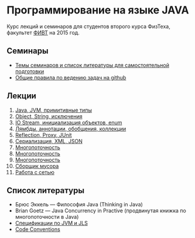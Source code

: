 # Программирование на языке JAVA

Курс лекций и семинаров для студентов второго курса ФизТеха, факультет
[ФИВТ](http://fivt.fizteh.ru) на 2015 год.

## Семинары
* [Темы семинаров и список литературы для самостоятельной подготовки](seminars.md)
* [Общие правила по ведению задач на github](github-workflow.md) 

## Лекции
1. [Java, JVM, примитивные типы](https://yadi.sk/d/_ZgbGf9NbXraZ)
2. [Object, String, исключения](https://yadi.sk/d/MCu6krbtbXrgZ)
3. [IO Stream, инициализация объектов, enum](https://yadi.sk/d/MinWJhG0bteEr)
4. [Лямбды, аннотации, обобщения, коллекции](https://yadi.sk/d/hxkoP81rbteTp)
5. [Reflection, Proxy, JUnit](https://yadi.sk/i/Ku-C6VYOc4icJ)
6. [Сериализация, XML, JSON](https://yadi.sk/d/8upuEG2ecRknU)
7. [Многопоточность](https://yadi.sk/i/FsBB-AXVcRkoH)
8. [Многопоточность](https://yadi.sk/i/IY2kKLoacgaBr)
9. [Многопоточность](https://yadi.sk/i/4HUVI5rBcyvbh)
10. [Сборщик мусора](https://yadi.sk/i/nkQu-3tMcyvaJ)
11. [Работа с сетью](https://yadi.sk/i/D71n2oLGcyvb9)

## Список литературы
* Брюс Эккель &mdash; Философия Java  (Thinking in Java)
* Brian Goetz &mdash; Java Concurrency in Practive (продвинутая книжка
по многопоточности в Java)
* [Спецификации по JVM и JLS](http://docs.oracle.com/javase/specs/index.html)
* [Code Conventions](http://www.oracle.com/technetwork/java/codeconv-138413.html)

